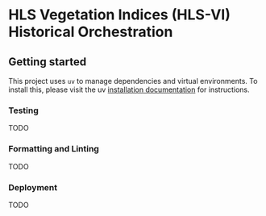 # HLS Vegetation Indices (HLS-VI) Historical Orchestration

## Getting started

This project uses `uv` to manage dependencies and virtual environments. To install this, please visit the
uv [installation documentation](https://docs.astral.sh/uv/getting-started/installation/) for instructions.

### Testing

TODO

### Formatting and Linting

TODO

### Deployment

TODO
